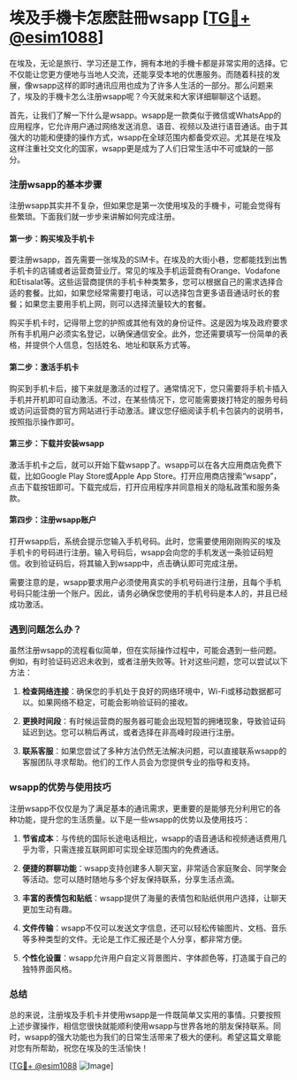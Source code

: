 # 埃及手機卡怎麽註冊wsapp [[TG💪+ @esim1088](https://t.me/s/esim1088)]

在埃及，无论是旅行、学习还是工作，拥有本地的手機卡都是非常实用的选择。它不仅能让您更方便地与当地人交流，还能享受本地的优惠服务。而随着科技的发展，像wsapp这样的即时通讯应用也成为了许多人生活的一部分。那么问题来了，埃及的手機卡怎么注册wsapp呢？今天就来和大家详细聊聊这个话题。

首先，让我们了解一下什么是wsapp。wsapp是一款类似于微信或WhatsApp的应用程序，它允许用户通过网络发送消息、语音、视频以及进行语音通话。由于其强大的功能和便捷的操作方式，wsapp在全球范围内都备受欢迎。尤其是在埃及这样注重社交文化的国家，wsapp更是成为了人们日常生活中不可或缺的一部分。

### 注册wsapp的基本步骤

注册wsapp其实并不复杂，但如果您是第一次使用埃及的手機卡，可能会觉得有些繁琐。下面我们就一步步来讲解如何完成注册。

#### 第一步：购买埃及手机卡

要注册wsapp，首先需要一张埃及的SIM卡。在埃及的大街小巷，您都能找到出售手机卡的店铺或者运营商营业厅。常见的埃及手机运营商有Orange、Vodafone和Etisalat等。这些运营商提供的手机卡种类繁多，您可以根据自己的需求选择合适的套餐。比如，如果您经常需要打电话，可以选择包含更多语音通话时长的套餐；如果您主要用手机上网，则可以选择流量较大的套餐。

购买手机卡时，记得带上您的护照或其他有效的身份证件。这是因为埃及政府要求所有手机用户必须实名登记，以确保通信安全。此外，您还需要填写一份简单的表格，并提供个人信息，包括姓名、地址和联系方式等。

#### 第二步：激活手机卡

购买到手机卡后，接下来就是激活的过程了。通常情况下，您只需要将手机卡插入手机并开机即可自动激活。不过，在某些情况下，您可能需要拨打特定的服务号码或访问运营商的官方网站进行手动激活。建议您仔细阅读手机卡包装内的说明书，按照指示操作即可。

#### 第三步：下载并安装wsapp

激活手机卡之后，就可以开始下载wsapp了。wsapp可以在各大应用商店免费下载，比如Google Play Store或Apple App Store。打开应用商店搜索“wsapp”，点击下载按钮即可。下载完成后，打开应用程序并同意相关的隐私政策和服务条款。

#### 第四步：注册wsapp账户

打开wsapp后，系统会提示您输入手机号码。此时，您需要使用刚刚购买的埃及手机卡的号码进行注册。输入号码后，wsapp会向您的手机发送一条验证码短信。收到验证码后，将其输入到wsapp中，点击确认即可完成注册。

需要注意的是，wsapp要求用户必须使用真实的手机号码进行注册，且每个手机号码只能注册一个账户。因此，请务必确保您使用的手机号码是本人的，并且已经成功激活。

### 遇到问题怎么办？

虽然注册wsapp的流程看似简单，但在实际操作过程中，可能会遇到一些问题。例如，有时验证码迟迟未收到，或者注册失败等。针对这些问题，您可以尝试以下方法：

1. **检查网络连接**：确保您的手机处于良好的网络环境中，Wi-Fi或移动数据都可以。如果网络不稳定，可能会影响验证码的接收。
   
2. **更换时间段**：有时候运营商的服务器可能会出现短暂的拥堵现象，导致验证码延迟到达。您可以稍后再试，或者选择在非高峰时段进行注册。

3. **联系客服**：如果您尝试了多种方法仍然无法解决问题，可以直接联系wsapp的客服团队寻求帮助。他们的工作人员会为您提供专业的指导和支持。

### wsapp的优势与使用技巧

注册wsapp不仅仅是为了满足基本的通讯需求，更重要的是能够充分利用它的各种功能，提升您的生活质量。以下是一些wsapp的优势以及使用技巧：

1. **节省成本**：与传统的国际长途电话相比，wsapp的语音通话和视频通话费用几乎为零，只需连接互联网即可实现全球范围内的免费通话。

2. **便捷的群聊功能**：wsapp支持创建多人聊天室，非常适合家庭聚会、同学聚会等活动。您可以随时随地与多个好友保持联系，分享生活点滴。

3. **丰富的表情包和贴纸**：wsapp提供了海量的表情包和贴纸供用户选择，让聊天更加生动有趣。

4. **文件传输**：wsapp不仅可以发送文字信息，还可以轻松传输图片、文档、音乐等多种类型的文件。无论是工作汇报还是个人分享，都非常方便。

5. **个性化设置**：wsapp允许用户自定义背景图片、字体颜色等，打造属于自己的独特界面风格。

### 总结

总的来说，注册埃及手机卡并使用wsapp是一件既简单又实用的事情。只要按照上述步骤操作，相信您很快就能顺利使用wsapp与世界各地的朋友保持联系。同时，wsapp的强大功能也为我们的日常生活带来了极大的便利。希望这篇文章能对您有所帮助，祝您在埃及的生活愉快！

[[TG💪+ @esim1088](https://t.me/s/esim1088) ![Image](https://i.postimg.cc/4NQfJmqS/Snipaste-2025-05-13-00-14-12.png)]